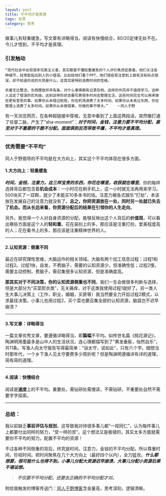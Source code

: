 ```yaml
---
layout: post
title: 不平均才是真理
tags: 反思
category: 思考
---
```


做事儿有轻重缓急，写文章有详略得当，阅读有快慢结合，80/20定律无处不在。今儿才悟到，不平均才是真理。

### 引发触动


```
“现代社会中出现很多完美主义者，其实都是不懂轻重缓急的个人评价焦虑症患者。他们关注各种细节，经常能指出别人的小错误。比如给他们看个PPT，他们很容易注意到上面有没有标点错误，却不知道你说的大局是什么。这其实是特别浪费时间的性格。

衣着无比整洁，东西摆放井井有条，对什么事情都有记录存档，这样的作风并不值得学习，这种人设定了错误的优先级。达到这样的状态要花费很多时间去整理生活，这些时间完全可以用来做些更有意思的事。如果你从未错过航班，你在机场浪费了太多时间。如果你从未丢过东西，你在整理上浪费了太多时间。如果你从未做错事，你做的事不够大。”    －同人于野
```

有一天浏览网页，在各种超链接中穿梭，无意中看到了上面这两段话，突然像打通了任督二脉，产生了“aha-moment”：***对于时间，金钱，注意力要不平均分配，甚至对于不重要的干脆不分配。面面俱到反而导致平庸，不平均才是真理。***


---

### 优秀需要“不平均”
同人于野倡导的不平均是在大方向上，其实这个不平均体现在很多方面。
#### 1.大方向上：轻重缓急

***时间，金钱，注意力，这三样宝贵的东西，你花在哪里，收获就在哪里***。你的每样选择背后都包含着**机会成本**：一小时花在刷手机上，这一小时就无法再用来学习。500块买了一双鞋，就少了本能买10多本书的钱。注意力被各式娱乐“打劫”，本该放在发展自己的注意力就没有了。**总之，你把资源放在一处，同时另一处就已失去了机会。而从长远来看，你资源分配后的结果在引领你的人生走向**。

另外，我觉得一个人对自身资源的分配，能够反映出这个人背后的**价值观**，可以看出哪些方面是这个人的**轻和重**。花在装扮上的多，那应该是注重打扮，爱美程度高的人；花在看书上的多，那应该是注重精神世界的人。

---

#### 2.认知资源：侧重不同
最近在研究理性思维，大脑运作的相关领域。大脑有两个加工信息过程：过程1和过程2。过程1快，自发，不费脑子，需要的认知资源少，但准确性低；过程2慢，需要主动控制，费脑子，需召集很多认知资源，但是准确度高。

**那其实对于不同决策，你的认知资源侧重也不同**。我们一生会做很多判断与选择，但是大部分为“买菜熨衣类”，无关痛痒，对于这类我使用过程1就好了。另一类人生大事儿决策上（工作，职业，婚姻，买房等）我当然要全力开启过程2模式，以求最佳决策。小事儿也用过程2，买个菜也要召集全部的认知资源，脑袋岂不迟早崩溃？


---

#### 3.写文章：详略得当
一篇文章优秀文章，要遵循详略得当，即**篇幅**不平均。如传世名篇《桃花源记》，陶渊明用墨最多是山中人的生活状况，连心理都描写到了“黄发垂髫，怡然自乐”，共11条。写渔人向太守报告写得最简单：“诣太守，说如此“，只有六个字。细想当时那年代，一个乡下渔人见太守要费多少周折呢？但是陶渊明遵循详有详的道理，简有简的道理。

---

#### 4.阅读：快慢结合
阅读是**速度**上的不平均。重要处，需钻研处需慢读，不需钻研，不重要处自然不需要字字探索。

---


### 总结：
我以前缺乏**事前评估与规划**，这导致我对待很多事儿都“一视同仁”，认为每件事儿上都要付出同样的努力，“受一样的苦”。这个想法又是极错的，其实太多方面就需要你不平均的努力，配置不平均的资源！

不过各种不同侧重的背后，终究是时间，注意力，金钱的不平均分配。所以尊重时间，珍视时间。把时间聚焦在几个大方向上（最好四个以内），全力猛攻。***什么都想要，很可能什么也得不到。小事儿分配大资源迟早崩溃，大事儿分配小资源后果不堪设想。***

> ***不仅要不平均分配，还要去正确的不平均分配才对。***

附给我触发的博客传送门：[同人于野博客](http://www.geekonomics10000.com/973)含金量高，思考深刻，逻辑清晰。

[同人于野]:http://www.geekonomics10000.com/973